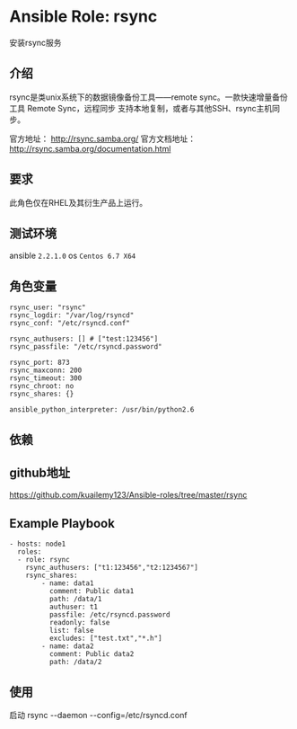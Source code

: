 # Ansible Role: rsync

安装rsync服务

## 介绍
rsync是类unix系统下的数据镜像备份工具——remote sync。一款快速增量备份工具 Remote Sync，远程同步 支持本地复制，或者与其他SSH、rsync主机同步。

官方地址： http://rsync.samba.org/
官方文档地址：http://rsync.samba.org/documentation.html

## 要求

此角色仅在RHEL及其衍生产品上运行。

## 测试环境

ansible `2.2.1.0`
os `Centos 6.7 X64`

## 角色变量
    rsync_user: "rsync"
    rsync_logdir: "/var/log/rsyncd"
    rsync_conf: "/etc/rsyncd.conf"

    rsync_authusers: [] # ["test:123456"]
    rsync_passfile: "/etc/rsyncd.password"

    rsync_port: 873
    rsync_maxconn: 200
    rsync_timeout: 300
    rsync_chroot: no
    rsync_shares: {}

    ansible_python_interpreter: /usr/bin/python2.6

## 依赖


## github地址
https://github.com/kuailemy123/Ansible-roles/tree/master/rsync

## Example Playbook

    - hosts: node1
      roles:
      - role: rsync
        rsync_authusers: ["t1:123456","t2:1234567"]
        rsync_shares:
            - name: data1
              comment: Public data1
              path: /data/1
              authuser: t1
              passfile: /etc/rsyncd.password
              readonly: false
              list: false
              excludes: ["test.txt","*.h"]
            - name: data2
              comment: Public data2
              path: /data/2

## 使用
启动 rsync --daemon --config=/etc/rsyncd.conf